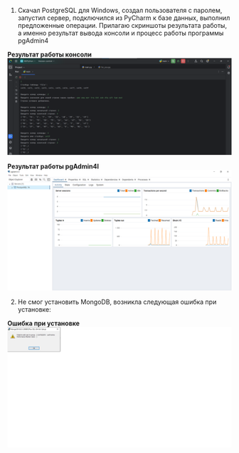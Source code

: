 1) Скачал PostgreSQL для Windows, создал пользователя с паролем, запустил сервер, подключился из PyCharm к базе данных, выполнил предложенные операции. Прилагаю скриншоты результата работы, а именно результат вывода консоли и процесс работы программы pgAdmin4

**Результат работы консоли**
![Иллюстрация к проекту](https://github.com/SorryForDeath/PythonITMO/raw/main/BD/console.png)

**Результат работы pgAdmin4I**
![Иллюстрация к проекту](https://github.com/SorryForDeath/PythonITMO/raw/main/BD/pgAdmin.png)


2) Не смог установить MongoDB, возникла следующая ошибка при установке:

**Ошибка при установке**
![Иллюстрация к проекту](https://github.com/SorryForDeath/PythonITMO/raw/main/BD/failed.png)
